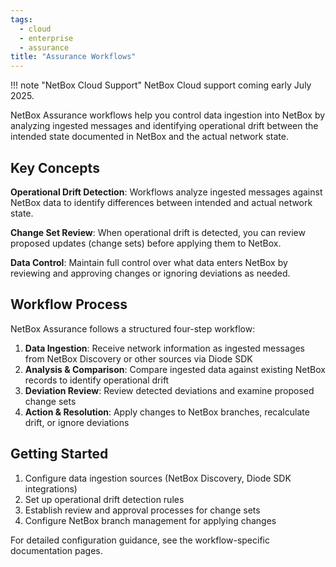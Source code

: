 ```yaml
---
tags:
  - cloud
  - enterprise
  - assurance
title: "Assurance Workflows"
---
```


!!! note "NetBox Cloud Support"
    NetBox Cloud support coming early July 2025.

NetBox Assurance workflows help you control data ingestion into NetBox by analyzing ingested messages and identifying operational drift between the intended state documented in NetBox and the actual network state.

## Key Concepts

**Operational Drift Detection**: Workflows analyze ingested messages against NetBox data to identify differences between intended and actual network state.

**Change Set Review**: When operational drift is detected, you can review proposed updates (change sets) before applying them to NetBox.

**Data Control**: Maintain full control over what data enters NetBox by reviewing and approving changes or ignoring deviations as needed.

## Workflow Process

NetBox Assurance follows a structured four-step workflow:

1. **Data Ingestion**: Receive network information as ingested messages from NetBox Discovery or other sources via Diode SDK
2. **Analysis & Comparison**: Compare ingested data against existing NetBox records to identify operational drift
3. **Deviation Review**: Review detected deviations and examine proposed change sets
4. **Action & Resolution**: Apply changes to NetBox branches, recalculate drift, or ignore deviations

## Getting Started

1. Configure data ingestion sources (NetBox Discovery, Diode SDK integrations)
2. Set up operational drift detection rules
3. Establish review and approval processes for change sets
4. Configure NetBox branch management for applying changes

For detailed configuration guidance, see the workflow-specific documentation pages. 